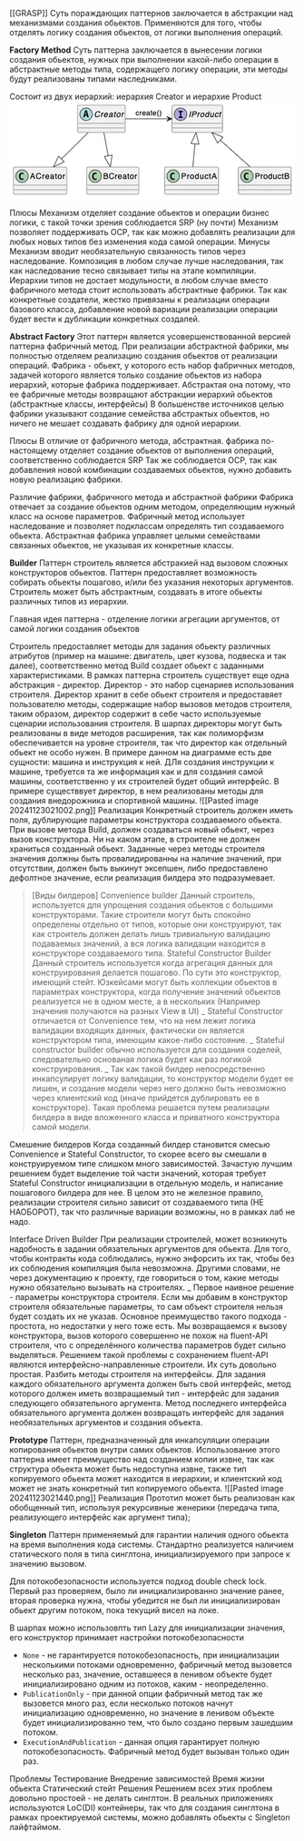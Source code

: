 [[GRASP]]
Суть пораждающих паттернов заключается в абстракции над механизмами создания обьектов. Применяются для того, чтобы отделять логику создания обьектов, от логики выполнения операций. 

**Factory Method** 
Суть паттерна заключается в вынесении логики создания обьектов, нужных при выполнении какой-либо операции в абстрактные методы типа, содержащего логику операции, эти методы будут реализованы типами наследниками. 

Состоит из двух иерархий: иерархия Creator и иерархие Product
![Image title!](photos/20241123014154.png)

Плюсы
Механизм отделяет создание обьектов и операции бизнес логики, с такой точки зрения соблюдается SRP (ну почти)
Механизм позволяет поддерживать OCP, так как можно добавлять реализации для любых новых типов без изменения кода самой операции.
Минусы
Механизм вводит необязательную связанность типов через наследование. Композиция в любом случае лучше наследования, так как наследование тесно связывает типы на этапе компиляции. Иерархии типов не достает модульности, в любом случае вместо фабричного метода стоит использовать абстрактные фабрики. 
Так как конкретные создатели, жестко привязаны к реализации операции базового класса, добавление новой вариации реализации операции будет вести к дубликации конкретных создалей. 

**Abstract Factory** 
Этот паттерн является усовершенствованной версией паттерна фабричный метод. При реализации абстрактной фабрики, мы полностью отделяем реализацию создания обьектов от реализации операций. 
Фабрика - обьект, у которого есть набор фабричных методов, задачей которого является только создание обьектов из набора иерархий, которые фабрика поддерживает. Абстрактая она потому, что ее фабричные методы возвращают абстракции иерархий обьектов (абстрактные классы, интерфейсы)
	В большенстве источников целью фабрики указывают создание семейства абстрактых обьектов, но ничего не мешает создавать фабрику для одной иерархии.

Плюсы
В отличие от фабричного метода, абстрактная. фабрика по-настоящему отделяет создание обьектов от выполнения операций, соответственно соблюдается SRP
Так же соблюдается OCP, так как добавления новой комбинации создаваемых обьектов, нужно добавить новую реализацию фабрики. 

Различие фабрики, фабричного метода и абстрактной фабрики
Фабрика отвечает за создание обьектов одним методом, определяющим нужный класс на основе параметров. 
Фабричный метод использует наследование и позволяет подклассам определять тип создаваемого обьекта.
Абстрактная фабрика управляет целыми семействами связанных обьектов, не указывая их конкретные классы.


**Builder**
Паттерн строитель является абстракией над вызовом сложных конструкторов обьектов. Паттерн предоставляет возможность собирать обьекты пошагово, и/или без указания некоторых аргументов. Строитель может быть абстрактным, создавать в итоге обьекты различных типов из иерархии. 

Главная идея паттерна - отделение логики агрегации аргументов, от самой логики создания обьектов

Строитель предоставляет методы для задания обьекту различных атрибутов (пример на машине: двигатель, цвет кузова, подвеска и так далее), соответственно метод Build создает обьект с заданными характеристиками. 
В рамках паттерна строитель существует еще одна абстракция - директор. Директор - это набор сценариев использования строителя. Директор хранит в себе обьект строителя и предоставяет пользователю методы, содержащие набор вызовов методов строителя, таким образом, директор содержит в себе часто используемые сценарии использования строителя. 
В шарпах директоры могут быть реализованы в виде методов расширения, так как полиморфизм обеспечивается на уровне строителя, так что директор как отдельный обьект не особо нужен. 
В примере данном на диаграмме есть две сущности: машина и инструкция к ней. ДЛя создания инструкции к машине, требуется та же информация как и для создания самой машины, соответственно у их строителей будет общий интерфейс. В примере существвует директор, в нем реализованы методы для создания внедорожника и спортивной машины. 
![[Pasted image 20241123021002.png]]
Реализация
Конкретный строитель должен иметь поля, дублирующие параметры конструктора создаваемого обьекта. При вызове метода Build, должен создаваться новый обьект, через вызов конструктора. Ни на каком этапе, в строителе не должен храниться созданный обьект. Заданные через методы строителя значения должны быть провалидированны на наличие значений, при отсутствии, должен быть выкинут эксепшен, либо предоставлено дефолтное значение, если реализация билдера это подразумевает. 

> [Виды билдеров]
> Convenience builder
> Данный строитель, используется для упрощения создания обьектов с большими конструкторами. Такие строители могут быть спокойно определены отдельно от типов, которые они конструируют, так как строитель должен делать лишь тривиальную валидацию подаваемых значений, а вся логика валидации находится в конструкторе создаваемого типа. 
>Stateful Constructor Builder
>Данный строитель используется когда агрегация данных для конструирования делается пошагово. По сути это конструктор, имеющий стейт. 
>Юзкейсами могут быть коллекции обьектов в параметрах конструктора, когда получение значений обьектов реализуется не в одном месте, а в нескольких (Например значения получаются на разных View в UI)
>_
>Stateful Constructor отличается от Convenience тем, что на нем лежит логика валидации входящих данных, фактически он является конструктором типа, имеющим какое-либо состояние. 
>_
>Stateful constructor builder обычно используется для создания соделей, следовательно основаная логика будет как раз логикой конструирования. 
>_
>Так как такой билдер непосредственно инкапсулирует логику валидации, то конструктор модели будет ее лишен, и создание модели через него должно быть невозможно через клиентский код (иначе прийдется дублировать ее в конструкторе). Такая проблема решается путем реализации билдера в виде вложенного класса и приватного конструктора самой модели. 

Смешение билдеров
	Когда созданный билдер становится смесью Convenience и Stateful Constructor, то скорее всего вы смешали в конструируемом типе слишком много зависимостей. 
	Зачастую лучшим решением будет выделение той части значений, которая требует Stateful Constructor инициализации в отдельную модель, и написание пошагового билдера для нее. 
	В целом это не железное правило, реализации строителя сильно зависит от создаваемого типа (НЕ НАОБОРОТ), так что различные вариации возможны, но в рамках лаб не надо. 

Interface Driven Builder
	При реализации строителей, может возникнуть надобность в задании обязательных аргументов для обьекта. Для того, чтобы контракты кода соблюдались, нужно энфорсить их так, чтобы без их соблюдения компиляция была невозможна. Другими словами, не через документацию к проекту, где говориться о том, какие методы нужно обязательно вызывать на строителях.
	_
	Первое наивное решение - параметры конструктора строителя. Если мы добавим в конструктор строителя обязательные параметры, то сам объект строителя нельзя будет создать их не указав. Основное преимущество такого подхода - простота, но недостатки у него тоже есть. Мы возвращаемся к вызову конструктора, вызов которого совершенно не похож на fluent-API строителя, что с определённого количества параметров будет сильно выделяться.
	Решением такой проблемы с сохранением fluent-API являются интерфейсно-направленные строители.
	Их суть довольно простая. Разбить методы строителя на интерфейсы. Для задания каждого обязательного аргумента должен быть свой интерфейс, метод которого должен иметь возвращаемый тип - интерфейс для задания следующего обязательного аргумента. Метод последнего интерфейса обязательного аргумента должен возвращать интерфейс для задания необязательных аргументов и создания объекта.

**Prototype**
Паттерн, предназначенный для инкапсуляции операции копирования обьектов внутри самих обьектов. Использование этого паттерна имеет преимущество над созданием копии извне, так как структура обьекта может быть недоступна извне, также тип копируемого обьекта может находится в иерархии, и клиентский код может не знать конкретный тип копируемого обьекта. 
![[Pasted image 20241123021440.png]]
Реализация
Прототип может быть реализован как обобщенный тип, используя рекурсивные женерики (передача типа, реализующего интерфейс как аргумент типа); 

**Singleton**
Паттерн применяемый для гарантии наличия одного обьекта на время выполнения кода системы. 
Стандартно реализуется наличием статического поля в типа синглтона, инициализируемого при запросе к значению вызовом. 

Для потокобезопасности используется подход double check lock. Первый раз проверяем, было ли инициализированно значение ранее, вторая проверка нужна, чтобы убедится не был ли инициализирован обьект другим потоком, пока текущий висел на локе. 

В шарпах можно использовпть тип Lazy<T> для инициализации значения, его конструктор принимает настройки потокобезопасности
- `None` - не гарантируется потокобезопасность, при инициализации несколькими потоками одновременно, фабричный метод вызовется несколько раз, значение, оставшееся в ленивом объекте будет инициализировано одним из потоков, каким - неопределенно.
- `PublicationOnly` - при данной опции фабричный метод так же вызовется много раз, если несколько потоков начнут инициализацию одновременно, но значение в ленивом объекте будет инициализированно тем, что было создано первым зашедшим потоком.
- `ExecutionAndPublication` - данная опция гарантирует полную потокобезопасность. Фабричный метод будет вызыван только один раз.

Проблемы
	Тестирование
	Внедрение зависимостей
	Время жизни обьекта
	Статический стейт
Решения
	Решением всех этих проблем довольно простоей - не делать синглтон. В реальных приложениях используются LoC(DI) контейнеры, так что для создания синглтона в рамках проектируемой системы, можно добавлять обьекты с Singleton лайфтаймом. 